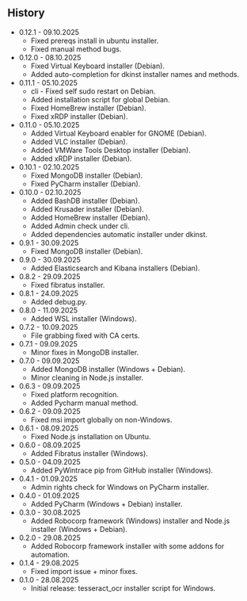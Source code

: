 <!-- HISTORY -->
## History

* 0.12.1 - 09.10.2025
  * Fixed prereqs install in ubuntu installer.
  * Fixed manual method bugs.
* 0.12.0 - 08.10.2025
  * Fixed Virtual Keyboard installer (Debian).
  * Added auto-completion for dkinst installer names and methods. 
* 0.11.1 - 05.10.2025
  * cli - Fixed self sudo restart on Debian.
  * Added installation script for global Debian.
  * Fixed HomeBrew installer (Debian).
  * Fixed xRDP installer (Debian).
* 0.11.0 - 05.10.2025
  * Added Virtual Keyboard enabler for GNOME (Debian).
  * Added VLC installer (Debian).
  * Added VMWare Tools Desktop installer (Debian).
  * Added xRDP installer (Debian).
* 0.10.1 - 02.10.2025
  * Fixed MongoDB installer (Debian).
  * Fixed PyCharm installer (Debian).
* 0.10.0 - 02.10.2025
  * Added BashDB installer (Debian).
  * Added Krusader installer (Debian).
  * Added HomeBrew installer (Debian).
  * Added Admin check under cli.
  * Added dependencies automatic installer under dkinst.
* 0.9.1 - 30.09.2025
  * Fixed MongoDB installer (Debian).
* 0.9.0 - 30.09.2025
  * Added Elasticsearch and Kibana installers (Debian).
* 0.8.2 - 29.09.2025
  * Fixed fibratus installer.
* 0.8.1 - 24.09.2025
  * Added debug.py.
* 0.8.0 - 11.09.2025
  * Added WSL installer (Windows).
* 0.7.2 - 10.09.2025
  * File grabbing fixed with CA certs.
* 0.7.1 - 09.09.2025
  * Minor fixes in MongoDB installer.
* 0.7.0 - 09.09.2025
  * Added MongoDB installer (Windows + Debian).
  * Minor cleaning in Node.js installer.
* 0.6.3 - 09.09.2025
  * Fixed platform recognition.
  * Added Pycharm manual method.
* 0.6.2 - 09.09.2025
  * Fixed msi import globally on non-Windows.
* 0.6.1 - 08.09.2025
  * Fixed Node.js installation on Ubuntu.
* 0.6.0 - 08.09.2025
  * Added Fibratus installer (Windows).
* 0.5.0 - 04.09.2025
  * Added PyWintrace pip from GitHub installer (Windows).
* 0.4.1 - 01.09.2025
  * Admin rights check for Windows on PyCharm installer.
* 0.4.0 - 01.09.2025
  * Added PyCharm (Windows + Debian) installer.
* 0.3.0 - 30.08.2025
  * Added Robocorp framework (Windows) installer and Node.js installer (Windows + Debian).
* 0.2.0 - 29.08.2025
  * Added Robocorp framework installer with some addons for automation.
* 0.1.4 - 29.08.2025
  * Fixed import issue + minor fixes.
* 0.1.0 - 28.08.2025
  * Initial release: tesseract_ocr installer script for Windows.
